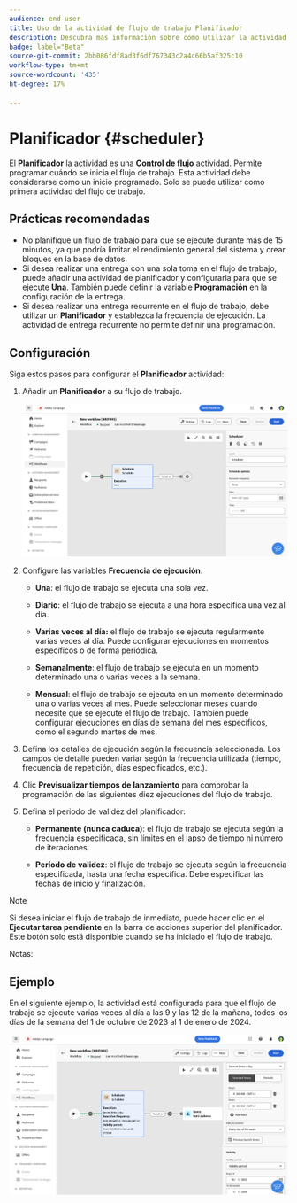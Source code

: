 ```yaml
---
audience: end-user
title: Uso de la actividad de flujo de trabajo Planificador
description: Descubra más información sobre cómo utilizar la actividad del flujo de trabajo Planificador
badge: label="Beta"
source-git-commit: 2bb086fdf8ad3f6df767343c2a4c66b5af325c10
workflow-type: tm+mt
source-wordcount: '435'
ht-degree: 17%

---
```



# Planificador {#scheduler}

<!--
>[!CONTEXTUALHELP]
>id="acw_orchestration_schedule_options"
>title="Scheduler activity"
>abstract="The Scheduler activity allows you..."
-->

El **Planificador** la actividad es una **Control de flujo** actividad. Permite programar cuándo se inicia el flujo de trabajo. Esta actividad debe considerarse como un inicio programado. Solo se puede utilizar como primera actividad del flujo de trabajo.

## Prácticas recomendadas

* No planifique un flujo de trabajo para que se ejecute durante más de 15 minutos, ya que podría limitar el rendimiento general del sistema y crear bloques en la base de datos.
* Si desea realizar una entrega con una sola toma en el flujo de trabajo, puede añadir una actividad de planificador y configurarla para que se ejecute **Una**. También puede definir la variable **Programación** en la configuración de la entrega.
* Si desea realizar una entrega recurrente en el flujo de trabajo, debe utilizar un **Planificador** y establezca la frecuencia de ejecución. La actividad de entrega recurrente no permite definir una programación.

## Configuración

Siga estos pasos para configurar el **Planificador** actividad:

1. Añadir un **Planificador** a su flujo de trabajo.

   ![](../assets/workflow-scheduler.png)

1. Configure las variables **Frecuencia de ejecución**:

   * **Una**: el flujo de trabajo se ejecuta una sola vez.

   * **Diario**: el flujo de trabajo se ejecuta a una hora específica una vez al día.

   * **Varias veces al día:** el flujo de trabajo se ejecuta regularmente varias veces al día. Puede configurar ejecuciones en momentos específicos o de forma periódica.

   * **Semanalmente**: el flujo de trabajo se ejecuta en un momento determinado una o varias veces a la semana.

   * **Mensual**: el flujo de trabajo se ejecuta en un momento determinado una o varias veces al mes. Puede seleccionar meses cuando necesite que se ejecute el flujo de trabajo. También puede configurar ejecuciones en días de semana del mes específicos, como el segundo martes de mes.

1. Defina los detalles de ejecución según la frecuencia seleccionada. Los campos de detalle pueden variar según la frecuencia utilizada (tiempo, frecuencia de repetición, días especificados, etc.).

1. Clic **Previsualizar tiempos de lanzamiento** para comprobar la programación de las siguientes diez ejecuciones del flujo de trabajo.

1. Defina el periodo de validez del planificador:

   * **Permanente (nunca caduca)**: el flujo de trabajo se ejecuta según la frecuencia especificada, sin límites en el lapso de tiempo ni número de iteraciones.

   * **Período de validez**: el flujo de trabajo se ejecuta según la frecuencia especificada, hasta una fecha específica. Debe especificar las fechas de inicio y finalización.

>[!NOTE]
>
>Si desea iniciar el flujo de trabajo de inmediato, puede hacer clic en el **Ejecutar tarea pendiente** en la barra de acciones superior del planificador. Este botón solo está disponible cuando se ha iniciado el flujo de trabajo.

Notas:


## Ejemplo

En el siguiente ejemplo, la actividad está configurada para que el flujo de trabajo se ejecute varias veces al día a las 9 y las 12 de la mañana, todos los días de la semana del 1 de octubre de 2023 al 1 de enero de 2024.

![](../assets/workflow-scheduler2.png)



